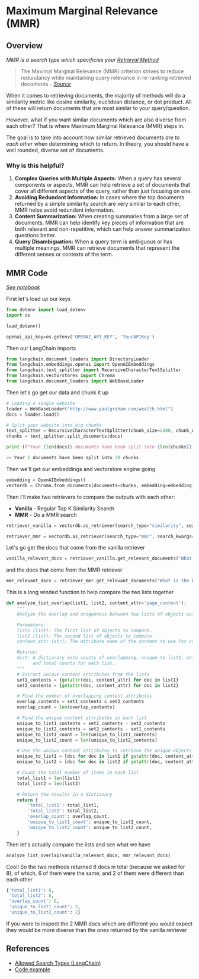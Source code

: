 # Maximum Marginal Relevance (MMR)

<!-- {% embed url="https://youtu.be/eaZu5_dLKNk" %} -->

## Overview

_MMR is a search type which specificies your_ [_Retrieval Method_](./)

> The Maximal Marginal Relevance (MMR) criterion strives to reduce redundancy while maintaining query relevance in re-ranking retrieved documents - [_Source_](https://www.cs.cmu.edu/\~jgc/publication/The\_Use\_MMR\_Diversity\_Based\_LTMIR\_1998.pdf)

When it comes to retrieving documents, the majority of methods will do a similarity metric like cosine similarity, euclidean distance, or dot product. All of these will return documents that are most similar to your query/question.

However, what if you want similar documents which are also diverse from each other? That is where Maximum Marginal Relevance (MMR) steps in.

The goal is to take into account how similar retrieved documents _are to each other_ when determining which to return. In theory, you should have a well rounded, diverse set of documents.

### Why is this helpful?

1. **Complex Queries with Multiple Aspects:** When a query has several components or aspects, MMR can help retrieve a set of documents that cover all different aspects of the query, rather than just focusing on one.
2. **Avoiding Redundant Information:** In cases where the top documents returned by a simple similarity search are very similar to each other, MMR helps avoid redundant information.
3. **Content Summarization:** When creating summaries from a large set of documents, MMR can help identify key pieces of information that are both relevant and non-repetitive, which can help answer summarization questions better.
4. **Query Disambiguation:** When a query term is ambiguous or has multiple meanings, MMR can retrieve documents that represent the different senses or contexts of the term.

## MMR Code

[_See notebook_](https://github.com/gkamradt/langchain-tutorials/blob/main/data\_generation/Retrieval\_With\_MMR.ipynb)

First let's load up our keys

```python
from dotenv import load_dotenv
import os

load_dotenv()

openai_api_key=os.getenv('OPENAI_API_KEY', 'YourAPIKey')
```

Then our LangChain imports

```python
from langchain.document_loaders import DirectoryLoader
from langchain.embeddings.openai import OpenAIEmbeddings
from langchain.text_splitter import RecursiveCharacterTextSplitter
from langchain.vectorstores import Chroma
from langchain.document_loaders import WebBaseLoader
```

Then let's go get our data and chunk it up

```python
# Loading a single website
loader = WebBaseLoader("http://www.paulgraham.com/wealth.html")
docs = loader.load()

# Split your website into big chunks
text_splitter = RecursiveCharacterTextSplitter(chunk_size=2000, chunk_overlap=0)
chunks = text_splitter.split_documents(docs)

print (f"Your {len(docs)} documents have been split into {len(chunks)} chunks")

>> Your 1 documents have been split into 28 chunks
```

Then we'll get our embeddings and vectorstore engine going

```python
embedding = OpenAIEmbeddings()
vectordb = Chroma.from_documents(documents=chunks, embedding=embedding)
```

Then I'll make two retrievers to compare the outputs with each other:

* **Vanilla** - Regular Top K Similarity Search
* **MMR** - Do a MMR search

<!-- {% code overflow="wrap" fullWidth="false" %} -->
```python
retriever_vanilla = vectordb.as_retriever(search_type="similarity", search_kwargs={"k": 8})

retriever_mmr = vectordb.as_retriever(search_type="mmr", search_kwargs={"k": 8})
```
<!-- {% endcode %} -->

Let's go get the docs that come from the vanilla retriever

<!-- {% code overflow="wrap" %} -->
```python
vanilla_relevant_docs = retriever_vanilla.get_relevant_documents("What is the best way to make and keep wealth?")
```
<!-- {% endcode %} -->

and the docs that come from the MMR retriever

<!-- {% code overflow="wrap" %} -->
```python
mmr_relevant_docs = retriever_mmr.get_relevant_documents("What is the best way to make and keep wealth?")
```
<!-- {% endcode %} -->

This is a long winded function to help compare the two lists together

<!-- {% code overflow="wrap" %} -->
```python
def analyze_list_overlap(list1, list2, content_attr='page_content'):
    """
    Analyze the overlap and uniqueness between two lists of objects using a specified content attribute.

    Parameters:
    list1 (list): The first list of objects to compare.
    list2 (list): The second list of objects to compare.
    content_attr (str): The attribute name of the content to use for comparison.

    Returns:
    dict: A dictionary with counts of overlapping, unique to list1, unique to list2 items,
          and total counts for each list.
    """
    # Extract unique content attributes from the lists
    set1_contents = {getattr(doc, content_attr) for doc in list1}
    set2_contents = {getattr(doc, content_attr) for doc in list2}

    # Find the number of overlapping content attributes
    overlap_contents = set1_contents & set2_contents
    overlap_count = len(overlap_contents)

    # Find the unique content attributes in each list
    unique_to_list1_contents = set1_contents - set2_contents
    unique_to_list2_contents = set2_contents - set1_contents
    unique_to_list1_count = len(unique_to_list1_contents)
    unique_to_list2_count = len(unique_to_list2_contents)

    # Use the unique content attributes to retrieve the unique objects
    unique_to_list1 = [doc for doc in list1 if getattr(doc, content_attr) in unique_to_list1_contents]
    unique_to_list2 = [doc for doc in list2 if getattr(doc, content_attr) in unique_to_list2_contents]

    # Count the total number of items in each list
    total_list1 = len(list1)
    total_list2 = len(list2)

    # Return the results in a dictionary
    return {
        'total_list1': total_list1,
        'total_list2': total_list2,
        'overlap_count': overlap_count,
        'unique_to_list1_count': unique_to_list1_count,
        'unique_to_list2_count': unique_to_list2_count,
    }
```
<!-- {% endcode %} -->

Then let's actually compare the lists and see what we have

```python
analyze_list_overlap(vanilla_relevant_docs, mmr_relevant_docs)
```

Cool! So the two methods returned 8 docs in total (because we asked for 8), of which, 6 of them were the same, and 2 of them were different than each other

```python
{'total_list1': 8,
 'total_list2': 8,
 'overlap_count': 6,
 'unique_to_list1_count': 2,
 'unique_to_list2_count': 2}
```

If you were to inspect the 2 MMR docs which are different you would expect they would be more diverse than the ones returned by the vanilla retriever

## References

* [Allowed Search Types (LangChain)](https://github.com/langchain-ai/langchain/blob/60d025b83be4d4f884c67819904383ccd89cff87/libs/langchain/langchain/schema/vectorstore.py#L624)
* [Code example](https://github.com/gkamradt/langchain-tutorials/blob/main/data\_generation/Retrieval\_With\_MMR.ipynb)